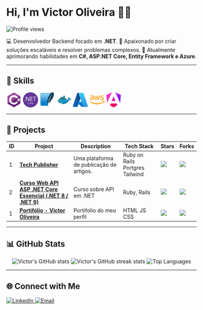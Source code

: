 # Hi, I'm Victor Oliveira 👨‍💻

<p align="left">
  <img src="https://komarev.com/ghpvc/?username=victoroliveira59&color=blue" alt="Profile views" />
</p>

💻 Desenvolvedor Backend focado em **.NET**.
🎯 Apaixonado por criar soluções escaláveis e resolver problemas complexos.
🌱 Atualmente aprimorando habilidades em **C#, ASP.NET Core, Entity Framework e Azure**.

---

## 🚀 Skills

<p align="left">
  <img src="https://github.com/devicons/devicon/raw/master/icons/csharp/csharp-original.svg" alt="C#" width="40" height="40" />
  <img src="https://github.com/devicons/devicon/raw/master/icons/dotnetcore/dotnetcore-original.svg" alt=".NET Core" width="40" height="40" />
  <img src="https://github.com/devicons/devicon/raw/master/icons/sqlite/sqlite-original.svg" alt="SQL" width="40" height="40" />
  <img src="https://github.com/devicons/devicon/raw/master/icons/docker/docker-original.svg" alt="Docker" width="40" height="40" />
  <img src="https://github.com/devicons/devicon/raw/master/icons/azure/azure-original.svg" alt="Azure" width="40" height="40" />
  <img src="https://github.com/devicons/devicon/blob/master/icons/amazonwebservices/amazonwebservices-plain-wordmark.svg" alt="aws" width="40" height="40" />
  <img src="https://github.com/devicons/devicon/blob/master/icons/angular/angular-original.svg" alt="angualar"  width="40" height="40"/>
</p>

---

## 📂 Projects

<table>
  <thead>
    <tr align="center">
      <th>ID</th>
      <th>Project</th>
      <th>Description</th>
      <th>Tech Stack</th>
      <th>Stars</th>
      <th>Forks</th>
    </tr>
  </thead>
  <tbody>
    <tr>
      <td>1</td>
      <td><a href="https://github.com/victoroliveira59/tech_publisher"><b>Tech Publisher</b></a></td>
      <td>Uma plataforma de publicação de artigos.</td>
      <td>Ruby on Rails Portgres Tailwind</td>
      <td><img src="https://img.shields.io/github/stars/victoroliveira59/tech_publisher" /></td>
      <td><img src="https://img.shields.io/github/forks/victoroliveira59/tech_publisher" /></td>
    </tr>
    <tr>
      <td>2</td>
      <td><a href="https://github.com/victoroliveira59/APICatalogo"><b>Curso Web API ASP .NET Core Essencial (.NET 8 / .NET 9) </b></a></td>
      <td>Curso sobre API em .NET </td>
      <td>Ruby, Rails</td>
      <td><img src="https://img.shields.io/github/stars/victoroliveira59/APICatalogo" /></td>
      <td><img src="https://img.shields.io/github/forks/victoroliveira59/APICatalogo" /></td>
    </tr>
     <tr>
      <td>1</td>
      <td><a href="https://github.com/victoroliveira59/Portifolio-VictorOliveira"><b>Portifólio - Victor Oliveira</b></a></td>
      <td> Portifolio do meu perfil </td>
      <td>HTML JS CSS</td>
      <td><img src="https://img.shields.io/github/forks/victoroliveira59/Portifolio-VictorOliveira" /></td>
      <td><img src="https://img.shields.io/github/forks/victoroliveira59/Portifolio-VictorOliveira" /></td>
    </tr>
  </tbody>
</table>

---

## 📊 GitHub Stats

<p align="center">
  <img src="https://github-readme-stats.vercel.app/api?username=victoroliveira59&theme=tokyonight&hide_border=true&include_all_commits=true&count_private=true" alt="Victor's GitHub stats" />
  <img src="https://github-readme-streak-stats.herokuapp.com/?user=victoroliveira59&theme=tokyonight&hide_border=true" alt="Victor's GitHub streak stats" />
  <img src="https://github-readme-stats.vercel.app/api/top-langs/?username=victoroliveira59&theme=tokyonight&hide_border=true&layout=compact" alt="Top Languages" />
</p>

---

## 🌐 Connect with Me

<p align="left">
  <a href="https://www.linkedin.com/in/victor-oliveira-785116195/">
    <img src="https://img.shields.io/badge/LinkedIn-Victor_Oliveira-blue?style=flat-square&logo=linkedin" alt="LinkedIn" />
  </a>
  <a href="mailto:victor.oliveira@example.com">
    <img src="https://img.shields.io/badge/Email-victor.oliveira@example.com-red?style=flat-square&logo=gmail" alt="Email" />
  </a>
</p>
